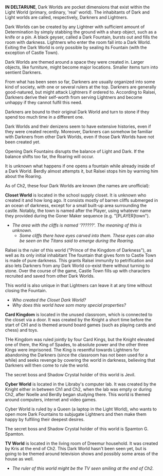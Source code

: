**IN DELTARUNE**, Dark Worlds are pocket dimensions that exist within the Light World (primary, ordinary, 'real' world). The inhabitants of Dark and Light worlds are called, respectively, Darkners and Lightners.

Dark Worlds can be created by any Lightner with sufficient amount of Determination by simply stabbing the ground with a sharp object, such as a knife or a pin. A black geyser, called a Dark Fountain, bursts out and fills the room with darkness. Lightners who enter the room fall into a Dark World. Exiting the Dark World is only possible by sealing its Fountain (with the exception of Castle Town).

Dark Worlds are themed around a space they were created in. Larger objects, like furniture, might become major locations. Smaller items turn into sentient Darkners.

From what has been seen so far, Darkners are usually organized into some kind of society, with one or several rulers at the top. Darkners are generally good-natured, but might attack Lightners if ordered to. 
According to <a onclick="loadFile('Ralsei.md')">Ralsei</a>, Darkners derive their self-worth from serving Lightners and become unhappy if they cannot fulfil this need.

Darkners are bound to their original Dark World and turn to stone if they spend too much time in a different one.

Dark Worlds and their denizens seem to have extensive histories, even if they were created recently. Moreover, Darkners can somehow be familiar with Darkners from other Dark Worlds, even if those Dark Worlds have not been created yet.

Opening Dark Fountains disrupts the balance of Light and Dark. If the balance shifts too far, <a onclick="loadFile('The Roaring.md')">the Roaring</a> will occur.

It is unknown what happens if one opens a fountain while already inside of a Dark World. Berdly almost attempts it, but Ralsei stops him by warning him about the Roaring.

As of Ch2, these four Dark Worlds are known (the names are unofficial):

**Closet World** is located in the school supply closet. It is unknown who created it and how long ago.
It consists mostly of barren cliffs submerged in an ocean of darkness, except for a small built-up area surrounding the castle. Notably, the town is named after the Player, using whatever name they provided during the Goner Maker sequence (e.g. "\[PLAYER]town").
- _The area with the cliffs is named '??????'. The meaning of this is unknown._
    - _Some cliffs there have eyes carved into them. These eyes can also be seen on the Titans said to emerge during <a onclick="loadFile('The Roaring.md')">the Roaring</a>._

<a onclick="loadFile('Ralsei.md')">Ralsei</a> is the ruler of this world ("Prince of the Kingdom of Darkness"), as well as its only initial inhabitant
The fountain that gives form to Castle Town is made of pure darkness. This grants Ralsei immunity to petrification and also lets Darkners from any Dark World co-exist there without turning to stone. 
Over the course of the game, Castle Town fills up with characters recruited and saved from other Dark Worlds.

This world is also unique in that Lightners can leave it at any time without closing the Fountain.
- _Who created the Closet Dark World?_
- _Why does this world have som many special properties?_

**Card Kingdom** is located in the unused classroom, which is connected to the closet via a door. It was created by <a onclick="loadFile('Knight.md')">the Knight</a> a short time before the start of Ch1 and is themed around board games (such as playing cards and chess) and toys.

THe Kingdom was ruled jointly by four Card Kings, but the Knight elevated one of them, the King of Spades, to absolute power and the other three Kings were imprisoned. The King is resentful towards Lightners for abandoning the Darkners (since the classroom has not been used for a while) and seeks revenge by covering the world in darkness, believing that Darkners will then come to rule the world.

The secret boss and <a onclick="loadFile('Shadow Crystal.md')">Shadow Crystal</a> holder of this world is <a onclick="loadFile('Jevil.md')">Jevil</a>.

**Cyber World** is located in the Libraby's computer lab. It was created by <a onclick="loadFile('Knight.md')">the Knight</a> either in between Ch1 and Ch2, when the lab was empty or during Ch2, after <a onclick="loadFile('Noelle.md')">Noelle</a> and Berdly began studying there. This world is themed around computers, internet and video games.

Cyber World is ruled by a Queen (a laptop in the Light World), who wants to open more Dark Fountains to subjugate Lightners and then make them happy by fulfiling their deepest desires.

The secret boss and <a onclick="loadFile('Shadow Crystal.md')">Shadow Crystal</a> holder of this world is <a onclick="loadFile('Spamton G. Spamton.md')">Spamton G. Spamton</a>.

**TV World** is located in the living room of Dreemur household. It was created by <a onclick="loadFile('Kris.md')">Kris</a> at the end of Ch2. This Dark World hasn't been seen yet, but is going to be themed around television shows and possibly some areas of the house as well.
- _The ruler of this world might be the TV seen smiling at the end of Ch2._